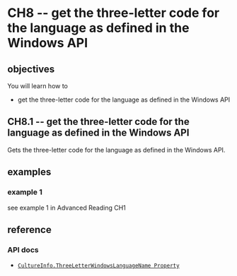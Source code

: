 # CH8 -- get the three-letter code for the language as defined in the Windows API
## objectives
You will learn how to

+ get the three-letter code for the language as defined in the Windows API

## CH8.1 -- get the three-letter code for the language as defined in the Windows API
Gets the three-letter code for the language as defined in the Windows API.

## examples
### example 1
see example 1 in Advanced Reading CH1

## reference
### API docs
+ [`CultureInfo.ThreeLetterWindowsLanguageName Property`](https://learn.microsoft.com/en-us/dotnet/api/system.globalization.cultureinfo.threeletterwindowslanguagename?view=net-8.0)